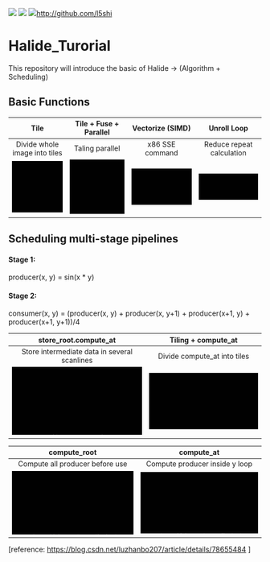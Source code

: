 ![](https://img.shields.io/badge/language-C++-orange.svg)
![](https://img.shields.io/badge/Price-FREE-green.svg)
![](https://img.shields.io/badge/Donate-支付宝-blue.svg)http://github.com/l5shi

# Halide_Turorial
This repository will introduce the basic of Halide -> (Algorithm + Scheduling)

## Basic Functions

Tile             |   Tile + Fuse + Parallel | Vectorize (SIMD) |  Unroll Loop
:-------------------------:|:-------------------------: |:-------------------------: |:-------------------------:
Divide whole image into tiles|  Taling parallel |   x86 SSE command |  Reduce repeat calculation
![](./figures/tile.gif?raw=true)  | ![](./figures/tile_parallel.gif?raw=true) | ![](./figures/vectorize.gif?raw=true) |  ![](./figures/unroll.gif?raw=true)


## Scheduling multi-stage pipelines

#### Stage 1: 
producer(x, y) = sin(x * y)

#### Stage 2: 
consumer(x, y) = (producer(x, y)   +
                  producer(x, y+1) +
                  producer(x+1, y) +
                  producer(x+1, y+1))/4








 store_root.compute_at |  Tiling + compute_at
:-------------------------: |:-------------------------:
 Store intermediate data in several scanlines |  Divide compute_at into tiles
![](./figures/root_at.gif?raw=true) |  ![](./figures/tile_at.gif?raw=true)


compute_root             |   compute_at 
:-------------------------:|:-------------------------: 
Compute all producer before use|  Compute producer inside y loop 
![](./figures/compute_root.gif?raw=true)  | ![](./figures/compute_at.gif?raw=true) 



  
[reference: https://blog.csdn.net/luzhanbo207/article/details/78655484 ]
